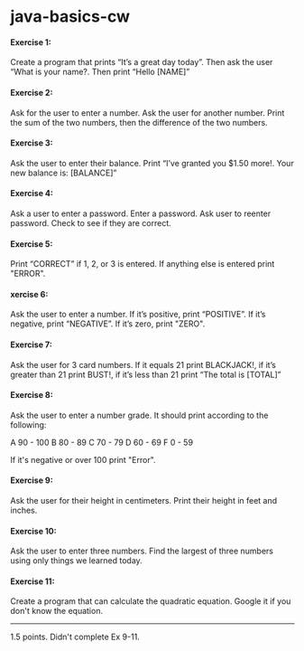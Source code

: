 # java-basics-cw

####  Exercise 1:
Create a program that prints “It’s a great day today”. Then ask the user “What is your name?. Then print “Hello [NAME]”

####  Exercise 2:
Ask for the user to enter a number. Ask the user for another number. Print the sum of the two numbers, then the difference of the two numbers.

####  Exercise 3:
Ask the user to enter their balance. Print “I’ve granted you $1.50 more!. Your new balance is: [BALANCE]”

####  Exercise 4:
Ask a user to enter a password. Enter a password. Ask user to reenter password. Check to see if they are correct.

####  Exercise 5:
Print “CORRECT” if 1, 2, or 3 is entered. If anything else is entered print "ERROR".

####  xercise 6:
Ask the user to enter a number. If it’s positive, print “POSITIVE”. If it’s negative, print “NEGATIVE”. If it’s zero, print "ZERO".

####  Exercise 7:
Ask the user for 3 card numbers. If it equals 21 print BLACKJACK!, if it’s greater than 21 print BUST!, if it’s less than 21 print “The total is [TOTAL]”

####  Exercise 8:
Ask the user to enter a number grade. It should print according to the following:

A 90 - 100 B 80 - 89 C 70 - 79 D 60 - 69 F 0 - 59

If it's negative or over 100 print "Error".

####  Exercise 9:
Ask the user for their height in centimeters. Print their height in feet and inches.

####  Exercise 10:
Ask the user to enter three numbers. Find the largest of three numbers using only things we learned today. 

####  Exercise 11:
Create a program that can calculate the quadratic equation. Google it if you don't know the equation.
<hr>
1.5 points. Didn't complete Ex 9-11.
